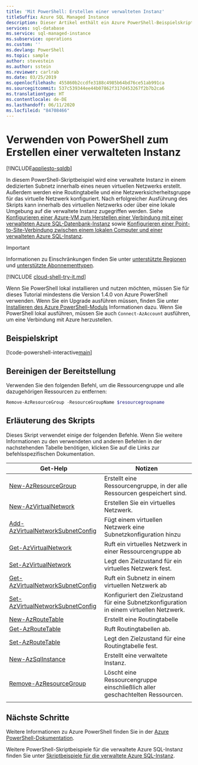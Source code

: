 ```yaml
---
title: 'Mit PowerShell: Erstellen einer verwalteten Instanz'
titleSuffix: Azure SQL Managed Instance
description: Dieser Artikel enthält ein Azure PowerShell-Beispielskript zum Erstellen einer verwalteten Instanz.
services: sql-database
ms.service: sql-managed-instance
ms.subservice: operations
ms.custom: ''
ms.devlang: PowerShell
ms.topic: sample
author: stevestein
ms.author: sstein
ms.reviewer: carlrab
ms.date: 03/25/2019
ms.openlocfilehash: 455860b2ccdfe3188c4985b64bd76ce51ab991ca
ms.sourcegitcommit: 537c539344ee44b07862f317d453267f2b7b2ca6
ms.translationtype: HT
ms.contentlocale: de-DE
ms.lasthandoff: 06/11/2020
ms.locfileid: "84708466"
---
```

# <a name="use-powershell-to-create-a-managed-instance"></a>Verwenden von PowerShell zum Erstellen einer verwalteten Instanz

[!INCLUDE[appliesto-sqldb](../../includes/appliesto-sqlmi.md)]

In diesem PowerShell-Skriptbeispiel wird eine verwaltete Instanz in einem dedizierten Subnetz innerhalb eines neuen virtuellen Netzwerks erstellt. Außerdem werden eine Routingtabelle und eine Netzwerksicherheitsgruppe für das virtuelle Netzwerk konfiguriert. Nach erfolgreicher Ausführung des Skripts kann innerhalb des virtuellen Netzwerks oder über eine lokale Umgebung auf die verwaltete Instanz zugegriffen werden. Siehe [Konfigurieren einer Azure-VM zum Herstellen einer Verbindung mit einer verwalteten Azure SQL-Datenbank-Instanz](../connect-vm-instance-configure.md) sowie [Konfigurieren einer Point-to-Site-Verbindung zwischen einem lokalen Computer und einer verwalteten Azure SQL-Instanz](../point-to-site-p2s-configure.md).

> [!IMPORTANT]
> Informationen zu Einschränkungen finden Sie unter [unterstützte Regionen](../resource-limits.md#supported-regions) und [unterstützte Abonnementtypen](../resource-limits.md#supported-subscription-types).

[!INCLUDE [cloud-shell-try-it.md](../../../../includes/cloud-shell-try-it.md)]

Wenn Sie PowerShell lokal installieren und nutzen möchten, müssen Sie für dieses Tutorial mindestens die Version 1.4.0 von Azure PowerShell verwenden. Wenn Sie ein Upgrade ausführen müssen, finden Sie unter [Installieren des Azure PowerShell-Moduls](/powershell/azure/install-az-ps) Informationen dazu. Wenn Sie PowerShell lokal ausführen, müssen Sie auch `Connect-AzAccount` ausführen, um eine Verbindung mit Azure herzustellen.

## <a name="sample-script"></a>Beispielskript

[!code-powershell-interactive[main](../../../../powershell_scripts/sql-database/managed-instance/create-and-configure-managed-instance.ps1 "Create managed instance")]

## <a name="clean-up-deployment"></a>Bereinigen der Bereitstellung

Verwenden Sie den folgenden Befehl, um die Ressourcengruppe und alle dazugehörigen Ressourcen zu entfernen:

```powershell
Remove-AzResourceGroup -ResourceGroupName $resourcegroupname
```

## <a name="script-explanation"></a>Erläuterung des Skripts

Dieses Skript verwendet einige der folgenden Befehle. Wenn Sie weitere Informationen zu den verwendeten und anderen Befehlen in der nachstehenden Tabelle benötigen, klicken Sie auf die Links zur befehlsspezifischen Dokumentation.

| Get-Help | Notizen |
|---|---|
| [New-AzResourceGroup](/powershell/module/az.resources/new-azresourcegroup) | Erstellt eine Ressourcengruppe, in der alle Ressourcen gespeichert sind.
| [New-AzVirtualNetwork](/powershell/module/az.network/new-azvirtualnetwork) | Erstellen Sie ein virtuelles Netzwerk. |
| [Add-AzVirtualNetworkSubnetConfig](/powershell/module/az.network/Add-AzVirtualNetworkSubnetConfig) | Fügt einem virtuellen Netzwerk eine Subnetzkonfiguration hinzu |
| [Get-AzVirtualNetwork](/powershell/module/az.network/Get-AzVirtualNetwork) | Ruft ein virtuelles Netzwerk in einer Ressourcengruppe ab |
| [Set-AzVirtualNetwork](/powershell/module/az.network/Set-AzVirtualNetwork) | Legt den Zielzustand für ein virtuelles Netzwerk fest. |
| [Get-AzVirtualNetworkSubnetConfig](/powershell/module/az.network/Get-AzVirtualNetworkSubnetConfig) | Ruft ein Subnetz in einem virtuellen Netzwerk ab |
| [Set-AzVirtualNetworkSubnetConfig](/powershell/module/az.network/Set-AzVirtualNetworkSubnetConfig) | Konfiguriert den Zielzustand für eine Subnetzkonfiguration in einem virtuellen Netzwerk. |
| [New-AzRouteTable](/powershell/module/az.network/New-AzRouteTable) | Erstellt eine Routingtabelle |
| [Get-AzRouteTable](/powershell/module/az.network/Get-AzRouteTable) | Ruft Routingtabellen ab. |
| [Set-AzRouteTable](/powershell/module/az.network/Set-AzRouteTable) | Legt den Zielzustand für eine Routingtabelle fest. |
| [New-AzSqlInstance](/powershell/module/az.sql/New-AzSqlInstance) | Erstellt eine verwaltete Instanz. |
| [Remove-AzResourceGroup](/powershell/module/az.resources/remove-azresourcegroup) | Löscht eine Ressourcengruppe einschließlich aller geschachtelten Ressourcen. |
|||

## <a name="next-steps"></a>Nächste Schritte

Weitere Informationen zu Azure PowerShell finden Sie in der [Azure PowerShell-Dokumentation](/powershell/azure/overview).

Weitere PowerShell-Skriptbeispiele für die verwaltete Azure SQL-Instanz finden Sie unter [Skriptbeispiele für die verwaltete Azure SQL-Instanz](../../database/powershell-script-content-guide.md).
